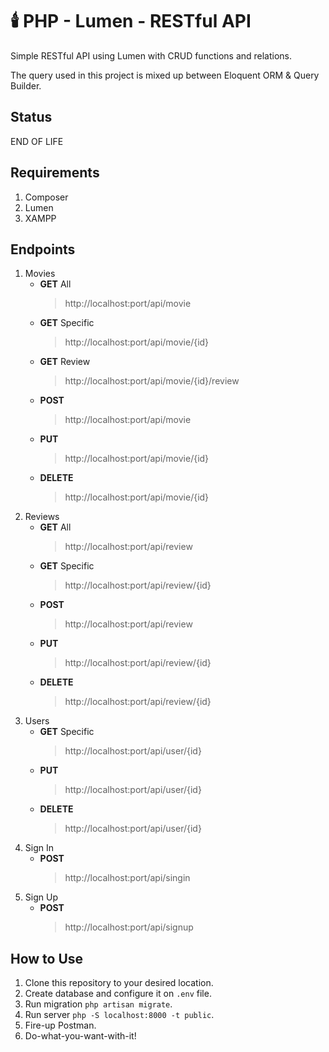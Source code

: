 # 🕯️ PHP - Lumen - RESTful API
Simple RESTful API using Lumen with CRUD functions and relations.

The query used in this project is mixed up between Eloquent ORM & Query Builder.

## Status
END OF LIFE

## Requirements
1. Composer
2. Lumen
3. XAMPP

## Endpoints
1. Movies
   - **GET** All
     > http://localhost:port/api/movie
   - **GET** Specific
     > http://localhost:port/api/movie/{id}
   - **GET** Review
     > http://localhost:port/api/movie/{id}/review
   - **POST**
     > http://localhost:port/api/movie
   - **PUT**
     > http://localhost:port/api/movie/{id}
   - **DELETE**
     > http://localhost:port/api/movie/{id}
2. Reviews
   - **GET** All
     > http://localhost:port/api/review
   - **GET** Specific
     > http://localhost:port/api/review/{id}
   - **POST**
     > http://localhost:port/api/review
   - **PUT**
     > http://localhost:port/api/review/{id}
   - **DELETE**
     > http://localhost:port/api/review/{id}
3. Users
   - **GET** Specific
     > http://localhost:port/api/user/{id}
   - **PUT**
     > http://localhost:port/api/user/{id}
   - **DELETE**
     > http://localhost:port/api/user/{id}
4. Sign In
   - **POST**
     > http://localhost:port/api/singin
5. Sign Up
   - **POST**
     > http://localhost:port/api/signup

## How to Use
1. Clone this repository to your desired location.
2. Create database and configure it on `.env` file.
3. Run migration `php artisan migrate`.
4. Run server `php -S localhost:8000 -t public`.
5. Fire-up Postman.
6. Do-what-you-want-with-it!
